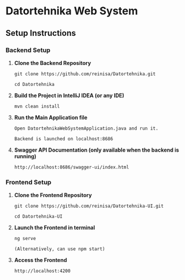 # Datortehnika Web System

## Setup Instructions

### Backend Setup

1. **Clone the Backend Repository**
    ```
    git clone https://github.com/reinisa/Datortehnika.git
   
    cd Datortehnika
    ```
2. **Build the Project in IntelliJ IDEA (or any IDE)**
    ```
    mvn clean install
    ```
3. **Run the Main Application file**
    ```
    Open DatortehnikaWebSystemApplication.java and run it.
   
    Backend is launched on localhost:8686
    ```
4. **Swagger API Documentation (only available when the backend is running)**
    ```
    http://localhost:8686/swagger-ui/index.html
    ```
   
### Frontend Setup

1. **Clone the Frontend Repository**
    ```
    git clone https://github.com/reinisa/Datortehnika-UI.git
   
    cd Datortehnika-UI
    ```
2. **Launch the Frontend in terminal**
    ```
    ng serve
   
    (Alternatively, can use npm start)
    ```
3. **Access the Frontend**
    ```
    http://localhost:4200
    ```
